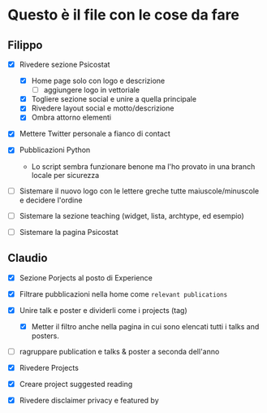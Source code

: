 # Questo è il file con le cose da fare

## Filippo

- [x] Rivedere sezione Psicostat
    - [x] Home page solo con logo e descrizione
      - [ ] aggiungere logo in vettoriale
    - [x] Togliere sezione social e unire a quella principale
    - [x] Rivedere layout social e motto/descrizione
    - [x] Ombra attorno elementi
- [x] Mettere Twitter personale a fianco di contact
- [x] Pubblicazioni Python
    - Lo script sembra funzionare benone ma l'ho provato in una branch locale per sicurezza
- [ ] Sistemare il nuovo logo con le lettere greche tutte maiuscole/minuscole e decidere l'ordine
- [ ] Sistemare la sezione teaching (widget, lista, archtype, ed esempio)
- [ ] Sistemare la pagina Psicostat


## Claudio

- [x] Sezione Porjects al posto di Experience
- [x] Filtrare pubblicazioni nella home come `relevant publications`
- [x] Unire talk e poster e dividerli come i projects (tag)
    - [x] Metter il filtro anche nella pagina in cui sono elencati tutti i talks and posters.

- [ ] ragruppare publication e talks & poster a seconda dell'anno
- [x] Rivedere Projects
- [x] Creare project suggested reading
- [x] Rivedere disclaimer privacy e featured by

    